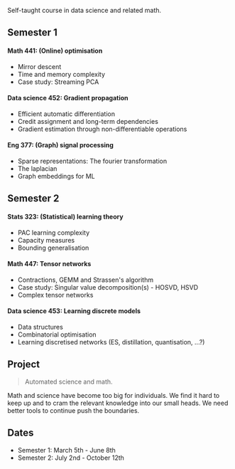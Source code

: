 
Self-taught course in data science and related math.

## Semester 1

#### Math 441: (Online) optimisation

* Mirror descent
* Time and memory complexity
* Case study: Streaming PCA

#### Data science 452: Gradient propagation

* Efficient automatic differentiation
* Credit assignment and long-term dependencies
* Gradient estimation through non-differentiable operations

#### Eng 377: (Graph) signal processing

* Sparse representations: The fourier transformation
* The laplacian
* Graph embeddings for ML

## Semester 2

#### Stats 323: (Statistical) learning theory

* PAC learning complexity
* Capacity measures
* Bounding generalisation

#### Math 447: Tensor networks

* Contractions, GEMM and Strassen's algorithm
* Case study: Singular value decomposition(s) - HOSVD, HSVD
* Complex tensor networks

#### Data science 453: Learning discrete models

* Data structures
* Combinatorial optimisation
* Learning discretised networks (ES, distillation, quantisation, ...?)

## Project

> Automated science and math.

Math and science have become too big for individuals. We find it hard to keep up and to cram the relevant knowledge into our small heads. We need better tools to continue push the boundaries.

## Dates

* Semester 1: March 5th - June 8th
* Semester 2: July 2nd - October 12th
